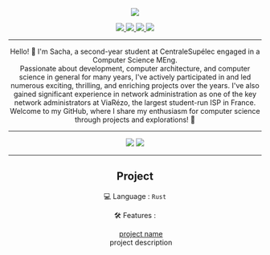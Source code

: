 <p align="center">
  <img src="https://img.freepik.com/free-vector/desert-landscape-with-road-night_107791-10148.jpg?size=626&ext=jpg">
</p>
<p align="center">
  <a href="mailto:sdupuydauby@protonmail.com">
    <img src="https://img.shields.io/badge/ProtonMail-8B89CC?style=for-the-badge&logo=protonmail&logoColor=white" >
  </a>
  <a href="https://www.linkedin.com/in/sacha-dupuydauby">
    <img src="https://img.shields.io/badge/linkedin-%230077B5.svg?style=for-the-badge&logo=linkedin&logoColor=white" >
  </a>
  <a href="https://www.instagram.com/sacha_dpdb">
    <img src="https://img.shields.io/badge/Instagram-E4405F?style=for-the-badge&logo=instagram&logoColor=white" >
  </a>
  <a href="https://twitter.com/sdpdb">
    <img src="https://img.shields.io/badge/X-%23000000.svg?style=for-the-badge&logo=X&logoColor=white" >
  </a>
</p>

---
<p align="center">
Hello! 👋 I'm Sacha, a second-year student at CentraleSupélec engaged in a Computer Science MEng. <br/> Passionate about development, computer architecture, and computer science in general for many years, I've actively participated in and led numerous exciting, thrilling, and enriching projects over the years. I've also gained significant experience in network administration as one of the key network administrators at ViaRézo, the largest student-run ISP in France. <br/>
  Welcome to my GitHub, where I share my enthusiasm for computer science through projects and explorations! 🚀
</p>

---

<p align="center">
<img src="https://github-readme-stats.vercel.app/api?username=sleiderr&theme=tokyonight&hide_border=false&include_all_commits=true&count_private=true">
<img src="https://github-readme-streak-stats.herokuapp.com/?user=sleiderr&theme=tokyonight&hide_border=false">
</p>

---

<h2 align="center" > Project </h2> 
<p align="center" > 💻 Language : <code>Rust</code> </p> 
<p align="center" > 🛠️ Features : </p> 

<ul list-style-type="none" align="center">
  <p>
    <a href = "https://github.com/frozenpeach-dev/bootloader" > project name </a> <br/>
    project description
  </p>
</ul>

<!-- ![](https://github-readme-stats.vercel.app/api/top-langs/?username=sleiderr&theme=tokyonight&hide_border=false&include_all_commits=true&count_private=true&layout=compact)<br/> --!>
